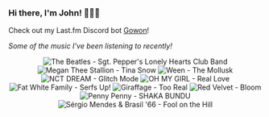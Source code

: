 ### Hi there, I'm John! 🏄🏻‍♂️

Check out my Last.fm Discord bot [Gowon](http://gowon.ca)!

_Some of the music I've been listening to recently!_


<!-- lastfm -->
<p align="center"><img src="https://lastfm.freetls.fastly.net/i/u/64s/a4e112b368c5ad405d43f0930617c687.png" title="The Beatles - Sgt. Pepper's Lonely Hearts Club Band"> <img src="https://lastfm.freetls.fastly.net/i/u/64s/96df3c5ec89e4b6187ff19ade3b181bb.jpg" title="Megan Thee Stallion - Tina Snow"> <img src="https://lastfm.freetls.fastly.net/i/u/64s/95048a1d0c575d08826abe7dcea96d4e.jpg" title="Ween - The Mollusk"> <img src="https://lastfm.freetls.fastly.net/i/u/64s/9813c461250dbce413f09e5a69df17e7.png" title="NCT DREAM - Glitch Mode"> <img src="https://lastfm.freetls.fastly.net/i/u/64s/b4bf212d60a5e0f3442200a86c74bd35.jpg" title="OH MY GIRL - Real Love"> <img src="https://lastfm.freetls.fastly.net/i/u/64s/c74a68e8152ee7122519d9451d2e3ab4.jpg" title="Fat White Family - Serfs Up!"> <img src="https://lastfm.freetls.fastly.net/i/u/64s/ecef8815602189fe01c85936f7152f73.jpg" title="Giraffage - Too Real"> <img src="https://lastfm.freetls.fastly.net/i/u/64s/cf7c964de9622ba2e36fc3d9661248bd.jpg" title="Red Velvet - Bloom"> <img src="https://lastfm.freetls.fastly.net/i/u/64s/32d5711c9a3d41c9bc27dd87f0e27c58.jpg" title="Penny Penny - SHAKA BUNDU"> <img src="https://lastfm.freetls.fastly.net/i/u/64s/45227c1c022c4587c5512b0045ecb5b4.jpg" title="Sérgio Mendes & Brasil '66 - Fool on the Hill"> </p>
